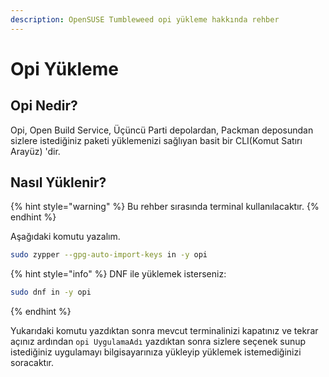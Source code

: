 ```yaml
---
description: OpenSUSE Tumbleweed opi yükleme hakkında rehber
---
```


# Opi Yükleme

## Opi Nedir?

Opi, Open Build Service, Üçüncü Parti depolardan, Packman deposundan sizlere istediğiniz paketi yüklemenizi sağlıyan basit bir CLI(Komut Satırı Arayüz) 'dir.

## Nasıl Yüklenir?

{% hint style="warning" %}
Bu rehber sırasında terminal kullanılacaktır.
{% endhint %}

Aşağıdaki komutu yazalım.

```bash
sudo zypper --gpg-auto-import-keys in -y opi
```

{% hint style="info" %}
DNF ile yüklemek isterseniz:

```bash
sudo dnf in -y opi
```
{% endhint %}

Yukarıdaki komutu yazdıktan sonra mevcut terminalinizi kapatınız ve tekrar açınız ardından `opi UygulamaAdı` yazdıktan sonra sizlere seçenek sunup istediğiniz uygulamayı bilgisayarınıza yükleyip yüklemek istemediğinizi soracaktır.

